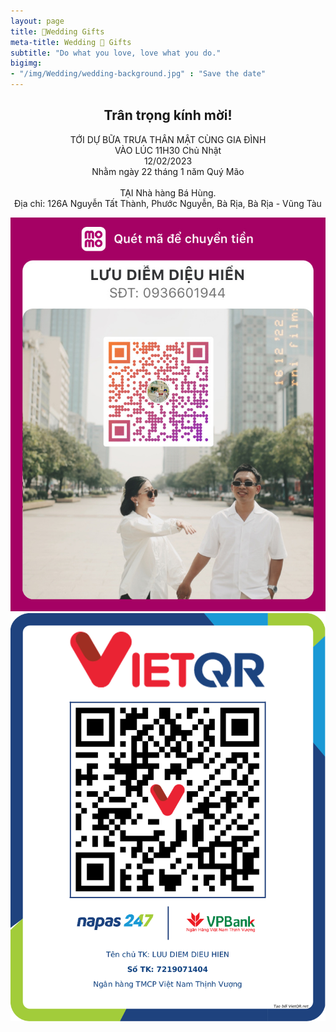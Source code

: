 ```yaml
---
layout: page
title: 🧧Wedding Gifts
meta-title: Wedding 🧧 Gifts
subtitle: "Do what you love, love what you do."
bigimg:
- "/img/Wedding/wedding-background.jpg" : "Save the date"
---
```


<div class="thiep_moi">
  <h2 style="text-align: center;">Trân trọng kính mời!</h2>
  <p style="text-align: center;">
    TỚI DỰ BỮA TRƯA THÂN MẬT CÙNG GIA ĐÌNH<br />
    VÀO LÚC 11H30 Chủ Nhật<br />
    12/02/2023<br />
    Nhằm ngày 22 tháng 1 năm Quý Mão<br />
    <br />
    TẠI Nhà hàng Bá Hùng.<br />
    Địa chỉ: 126A Nguyễn Tất Thành, Phước Nguyễn, Bà Rịa, Bà Rịa - Vũng Tàu</p>
</div>


<div class="thiep_moi">

  <div class="post-img-post">
   <img src="/img/MOMO.JPG"><br>
  </div>

  <div class="post-img-post">
   <img src="/img/VIETQRCODE.png"><br>
  </div>

</div>
 

